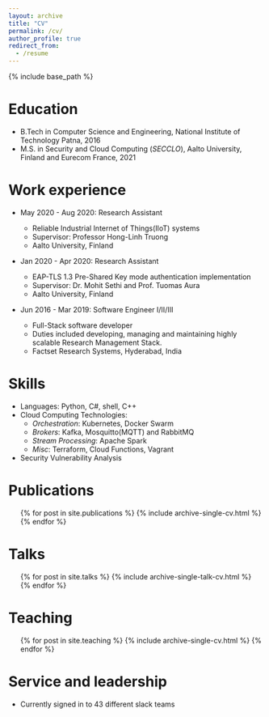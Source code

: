 ```yaml
---
layout: archive
title: "CV"
permalink: /cv/
author_profile: true
redirect_from:
  - /resume
---
```


{% include base_path %}

Education
======
* B.Tech in Computer Science and Engineering, National Institute of Technology Patna, 2016
* M.S. in Security and Cloud Computing (_SECCLO_), Aalto University, Finland and Eurecom France, 2021

Work experience
======
* May 2020 - Aug 2020: Research Assistant
  * Reliable Industrial Internet of Things(IIoT) systems
  * Supervisor: Professor Hong-Linh Truong
  * Aalto University, Finland

* Jan 2020 - Apr 2020: Research Assistant
  * EAP-TLS 1.3 Pre-Shared Key mode authentication implementation
  * Supervisor: Dr. Mohit Sethi and Prof. Tuomas Aura
  * Aalto University, Finland

* Jun 2016 - Mar 2019: Software Engineer I/II/III
  * Full-Stack software developer
  * Duties included developing, managing and maintaining highly scalable Research Management Stack.
  * Factset Research Systems, Hyderabad, India
  
Skills
======
* Languages: Python, C#, shell, C++
* Cloud Computing Technologies:
  * _Orchestration_: Kubernetes, Docker Swarm
  * _Brokers_: Kafka, Mosquitto(MQTT) and RabbitMQ
  * _Stream Processing_: Apache Spark
  * _Misc_: Terraform, Cloud Functions, Vagrant
* Security Vulnerability Analysis

Publications
======
  <ul>{% for post in site.publications %}
    {% include archive-single-cv.html %}
  {% endfor %}</ul>
  
Talks
======
  <ul>{% for post in site.talks %}
    {% include archive-single-talk-cv.html %}
  {% endfor %}</ul>
  
Teaching
======
  <ul>{% for post in site.teaching %}
    {% include archive-single-cv.html %}
  {% endfor %}</ul>
  
Service and leadership
======
* Currently signed in to 43 different slack teams
